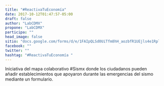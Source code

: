 ```yaml
---
title: "#ReactivaTuEconomía"
date: 2017-10-12T01:47:57-05:00
draft: false
author: "LabCDMX"
propone: "LabCDMX"
participa: ""
head_image: false
sitio: "docs.google.com/forms/d/e/1FAIpQLSd0UiTfm8hH_aozbfR1UEjls4e1RplXkhbsnvXvQIEOFxYt-Q/viewform"
facebook: ""
twitter: ""
hashtag: "#ReactivaTuEconomía "
---
```

Iniciativa del mapa colaborativo #Sismx donde los  ciudadanos pueden añadir establecimientos que apoyaron durante las emergencias del sismo mediante un formulario.
